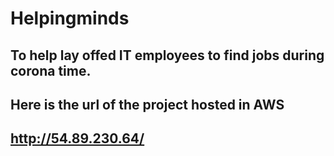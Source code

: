 # Helpingminds
## To help lay offed  IT employees to find jobs during corona time.
## Here is the url of the project hosted in AWS

## http://54.89.230.64/